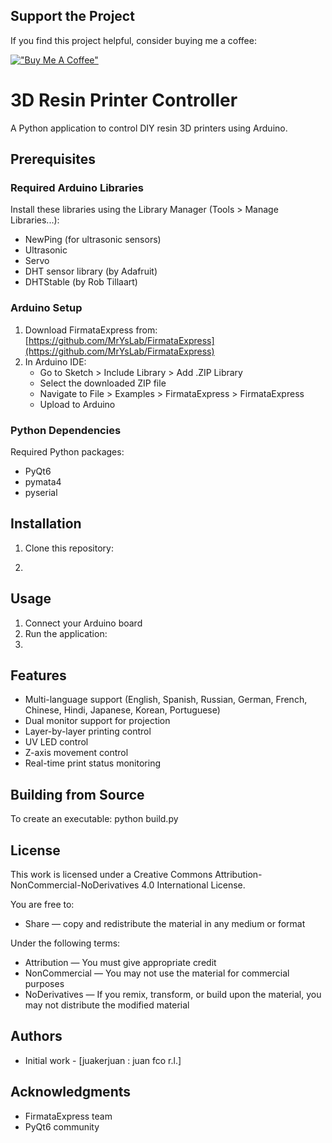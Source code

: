 ## Support the Project
If you find this project helpful, consider buying me a coffee:

[!["Buy Me A Coffee"](https://img.buymeacoffee.com/button-api/?text=Buy%20me%20a%20coffee&emoji=🍺&slug=juakerjuan&button_colour=5F7FFF&font_colour=ffffff&font_family=Cookie&outline_colour=000000&coffee_colour=FFDD00)](https://www.buymeacoffee.com/juakerjuan)



# 3D Resin Printer Controller

A Python application to control DIY resin 3D printers using Arduino.

## Prerequisites

### Required Arduino Libraries
Install these libraries using the Library Manager (Tools > Manage Libraries...):
- NewPing (for ultrasonic sensors)
- Ultrasonic
- Servo
- DHT sensor library (by Adafruit)
- DHTStable (by Rob Tillaart)

### Arduino Setup
1. Download FirmataExpress from: [https://github.com/MrYsLab/FirmataExpress](https://github.com/MrYsLab/FirmataExpress)
2. In Arduino IDE:
   - Go to Sketch > Include Library > Add .ZIP Library
   - Select the downloaded ZIP file
   - Navigate to File > Examples > FirmataExpress > FirmataExpress
   - Upload to Arduino



### Python Dependencies
Required Python packages:

- PyQt6
- pymata4
- pyserial

## Installation

1. Clone this repository:

2. 
## Usage

1. Connect your Arduino board
2. Run the application:
3. 
## Features

- Multi-language support (English, Spanish, Russian, German, French, Chinese, Hindi, Japanese, Korean, Portuguese)
- Dual monitor support for projection
- Layer-by-layer printing control
- UV LED control
- Z-axis movement control
- Real-time print status monitoring

## Building from Source

To create an executable:
python build.py


## License

This work is licensed under a Creative Commons Attribution-NonCommercial-NoDerivatives 4.0 International License.

You are free to:
- Share — copy and redistribute the material in any medium or format

Under the following terms:
- Attribution — You must give appropriate credit
- NonCommercial — You may not use the material for commercial purposes
- NoDerivatives — If you remix, transform, or build upon the material, you may not distribute the modified material

## Authors

- Initial work - [juakerjuan : juan fco r.l.]

## Acknowledgments

- FirmataExpress team
- PyQt6 community

